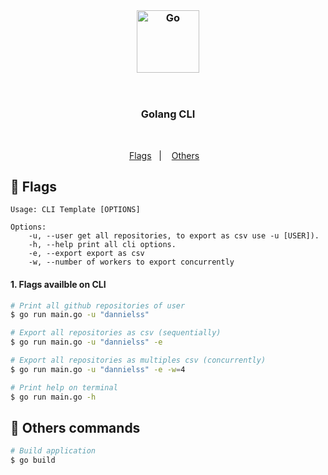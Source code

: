 

<br />



<h3 align="center">
  <img src="https://user-images.githubusercontent.com/58083563/193971505-32402d48-42cc-4ac2-be84-9f0a7a470784.svg" alt="Go" width="100" />
</h3><br />
<h3 align="center">Golang CLI</h3>
<br>
<p align="center">
  <a href="#wrench-Configuration">Flags</a>&nbsp;&nbsp;&nbsp;|&nbsp;&nbsp;&nbsp;
  <a href="#gift-Others-commands">Others</a>&nbsp;&nbsp;&nbsp;
</p>


## :wrench: Flags


```
Usage: CLI Template [OPTIONS]

Options:
	-u, --user get all repositories, to export as csv use -u [USER]).
	-h, --help print all cli options.
	-e, --export export as csv
	-w, --number of workers to export concurrently
```

#### 1. Flags availble on CLI

```sh
# Print all github repositories of user
$ go run main.go -u "dannielss"

# Export all repositories as csv (sequentially)
$ go run main.go -u "dannielss" -e

# Export all repositories as multiples csv (concurrently)
$ go run main.go -u "dannielss" -e -w=4

# Print help on terminal
$ go run main.go -h
```


## :gift: Others commands

```sh
# Build application
$ go build
